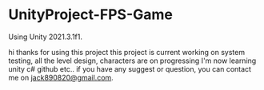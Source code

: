 # UnityProject-FPS-Game
Using Unity 2021.3.1f1.

hi thanks for using this project
this project is current working on system testing, all the level design, characters are on progressing
I'm now learning unity c# github etc..
if you have any suggest or question, you can contact me on jack890820@gmail.com.

